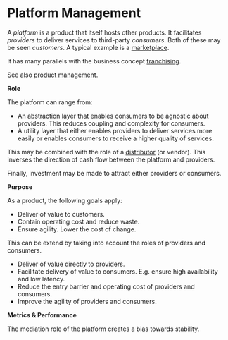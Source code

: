 # Platform Management

A *platform* is a product that itself hosts other products. It facilitates *providers* to deliver services to third-party *consumers*. Both of these may be seen *customers*. A typical example is a [marketplace](https://en.wikipedia.org/wiki/Marketplace).

It has many parallels with the business concept [franchising](https://en.wikipedia.org/wiki/Franchising).

See also [product management](product-management.md).



**Role**

The platform can range from:

- An abstraction layer that enables consumers to be agnostic about providers. This reduces coupling and complexity for consumers.
- A utility layer that either enables providers to deliver services more easily or enables consumers to receive a higher quality of services.

This may be combined with the role of a [distributor](https://en.wikipedia.org/wiki/Distribution_(marketing)) (or vendor). This inverses the direction of cash flow between the platform and providers.

Finally, investment may be made to attract either providers or consumers. 



**Purpose**

As a product, the following goals apply:

- Deliver of value to customers.
- Contain operating cost and reduce waste.
- Ensure agility. Lower the cost of change.

This can be extend by taking into account the roles of providers and consumers.

- Deliver of value directly to providers.
- Facilitate delivery of value to consumers. E.g. ensure high availability and low latency.
- Reduce the entry barrier and operating cost of providers and consumers.
- Improve the agility of providers and consumers.



**Metrics & Performance**

The mediation role of the platform creates a bias towards stability.

